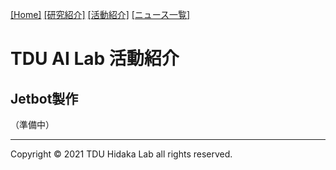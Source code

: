 [1]: /
[2]: /research/
[3]: /activity/
[4]: /news/
[[Home]][1] [[研究紹介]][2] [[活動紹介]][3] [[ニュース一覧]][4]

# TDU AI Lab 活動紹介

## Jetbot製作

（準備中）


---
Copyright &copy; 2021 TDU Hidaka Lab all rights reserved. 

